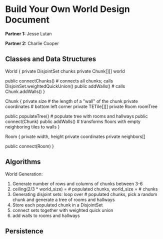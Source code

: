 # Build Your Own World Design Document

**Partner 1:** Jesse Lutan

**Partner 2:** Charlie Cooper

## Classes and Data Structures

World {
  private DisjointSet chunks
  private Chunk[][] world
  
  public connectChunks() # connects all chunks; calls DisjoinSet.weightedQuickUnion()
  public addWalls() # calls Chunk.addWalls()
}

Chunk {
  private size # the length of a "wall" of the chunk
  private coordinates # bottom left corner
  private TETile[][]
  private Room roomTree
  
  public populateTree() # populate tree with rooms and hallways
  public connect(Chunk)
  public addWalls() # transforms floors with empty neighboring tiles to walls
}

Room {
  private width, height
  private coordinates
  private neighbors[]
  
  public connect(Room)
}

## Algorithms

World Generation:
1. Generate number of rows and columns of chunks between 3-6
2. ceiling(2/3 * world_size) = # populated chunks, world_size = # chunks
3. Generating disjoint sets: loop over # populated chunks, pick a random chunk and generate a tree of rooms and hallways
4. Store each populated chunk in a DisjointSet
5. connect sets together with weighted quick union
6. add walls to rooms and hallways

## Persistence
